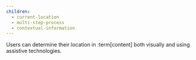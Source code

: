 ```yaml
---
children:
  - current-location
  - multi-step-process
  - contextual-information
---
```


Users can determine their location in :term[content] both visually and using assistive technologies.
